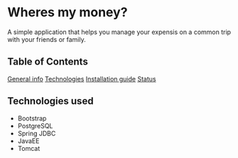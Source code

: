 # Wheres my money?

A simple application that helps you manage your expensis on a common trip with your friends or family.


## Table of Contents

[General info](https://github.com/andypl)
[Technologies](https://github.com/andypl)
[Installation guide](https://github.com/andypl)
[Status](https://github.com/andypl)


## Technologies used

 - Bootstrap
 - PostgreSQL
 - Spring JDBC
 - JavaEE
 - Tomcat